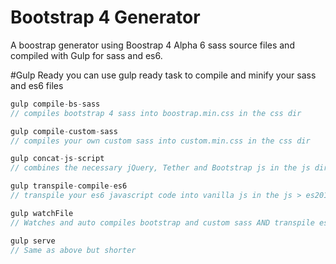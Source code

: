 # Bootstrap 4 Generator
A boostrap generator using Boostrap 4 Alpha 6 sass source files and compiled with Gulp for 
sass and es6.

#Gulp Ready 
you can use gulp ready task to compile and minify your sass and es6 files

```javascript
gulp compile-bs-sass
// compiles bootstrap 4 sass into boostrap.min.css in the css dir

gulp compile-custom-sass
// compiles your own custom sass into custom.min.css in the css dir

gulp concat-js-script
// combines the necessary jQuery, Tether and Bootstrap js in the js dir

gulp transpile-compile-es6
// transpile your es6 javascript code into vanilla js in the js > es2015 dir

gulp watchFile
// Watches and auto compiles bootstrap and custom sass AND transpile es6 code

gulp serve
// Same as above but shorter
```